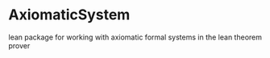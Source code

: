 # AxiomaticSystem

lean package for working with axiomatic formal systems in the lean theorem prover
